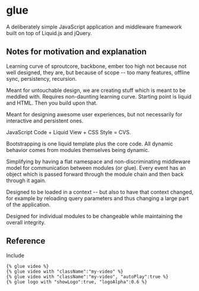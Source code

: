 # glue
A deliberately simple JavaScript application and middleware framework built on top of Liquid.js and jQuery.


## Notes for motivation and explanation
Learning curve of sproutcore, backbone, ember too high not because not well designed, they are, but because of scope -- too many features, offline sync, persistency, recursion. 

Meant for untouchable design, we are creating stuff which is meant to be meddled with. Requires non-daunting learning curve. Starting point is liquid and HTML. Then you build upon that. 

Meant for designing awesome user experiences, but not necessarily for interactive and persistent ones. 

JavaScript Code + Liquid View + CSS Style = CVS. 

Bootstrapping is one liquid template plus the core code. All dynamic behavior comes from modules themselves being dynamic. 

Simplifying by having a flat namespace and non-discriminating middleware model for communication between modules (or glue). Every event has an object which is passed forward through the module chain and then back through it again.

Designed to be loaded in a context -- but also to have that context changed, for example by reloading query parameters and thus changing a large part of the application. 

Designed for individual modules to be changeable while maintaining the overall integrity. 

## Reference

Include

    {% glue video %}
    {% glue video with "className":"my-video" %}
    {% glue video with "className":"my-video", "autoPlay":true %}
    {% glue logo with "showLogo":true, "logoAlpha":0.6 %}

